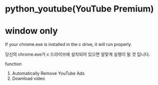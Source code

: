 # python_youtube(YouTube Premium)
# window only

If your chrome.exe is installed in the c drive, it will run properly.

당신의 chrome.exe가 c 드라이브에 설치되어 있으면 알맞게 실행이 될 것 입니다.


function
1. Automatically Remove YouTube Ads
2. Download video

